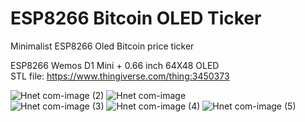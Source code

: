 # ESP8266 Bitcoin OLED Ticker
Minimalist ESP8266 Oled Bitcoin price ticker

ESP8266 Wemos D1 Mini +  0.66 inch 64X48 OLED 
<br>
STL file: https://www.thingiverse.com/thing:3450373

![Hnet com-image (2)](https://user-images.githubusercontent.com/31049131/141833478-1086a5fb-7206-426d-87f4-52940d3da9ad.jpg)
![Hnet com-image](https://user-images.githubusercontent.com/31049131/141833324-8143dc63-2829-4f13-8739-5dce29162fc5.jpg)
<br>
![Hnet com-image (3)](https://user-images.githubusercontent.com/31049131/141836862-68e9cbe5-0222-4432-9f06-f1e8dbc7f17e.jpg)
![Hnet com-image (4)](https://user-images.githubusercontent.com/31049131/141836869-d545a4cc-1e20-43ea-bd08-af67f8eef1c2.jpg)
![Hnet com-image (5)](https://user-images.githubusercontent.com/31049131/141836932-1cb3f88d-f9e2-4d43-8b4b-25a68d593395.jpg)
